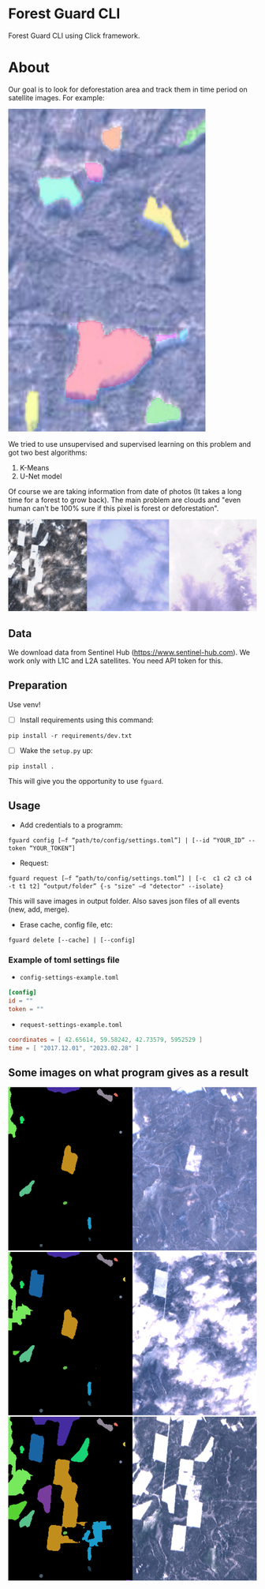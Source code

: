 # Forest Guard CLI
Forest Guard CLI using Click framework.

# About

Our goal is to look for deforestation area and track them in time period on satellite images. For example:

<img src='readme-images/example.png' width='400'>

We tried to use unsupervised and supervised learning on this problem and got two best algorithms:
1. K-Means
2. U-Net model

Of course we are taking information from date of photos (It takes a long time for a forest to grow back).
The main problem are clouds and "even human can't be 100% sure if this pixel is forest or deforestation".

![example](readme-images/clouds.png)

## Data

We download data from Sentinel Hub (https://www.sentinel-hub.com). We work only with L1C and L2A satellites. You need API token for this.

## Preparation

Use venv!
- [ ] Install requirements using this command:
```
pip install -r requirements/dev.txt
```
- [ ] Wake the `setup.py` up:
```
pip install .
```
This will give you the opportunity to use `fguard`.

## Usage

- Add credentials to a programm:
```
fguard config [–f “path/to/config/settings.toml”] | [--id “YOUR_ID” --token “YOUR_TOKEN”]
```
- Request:
```
fguard request [–f “path/to/config/settings.toml”] | [-c  c1 c2 c3 c4 -t t1 t2] “output/folder” {-s "size" –d "detector" --isolate}
```
This will save images in output folder. Also saves json files of all events (new, add, merge).
- Erase cache, config file, etc:
```
fguard delete [--cache] | [--config]
```

### Example of toml settings file

- `config-settings-example.toml`
```toml
[config]
id = ""
token = ""
```
- `request-settings-example.toml`
```toml
coordinates = [ 42.65614, 59.58242, 42.73579, 5952529 ]
time = [ "2017.12.01", "2023.02.28" ]
```

## Some images on what program gives as a result

![example](readme-images/p3.png)
![example](readme-images/p2.png)
![example](readme-images/p1.png)
